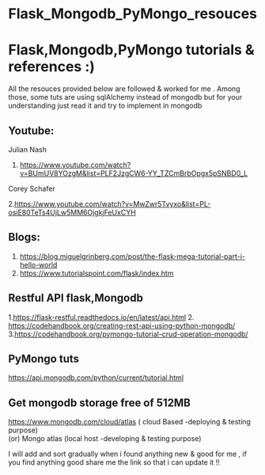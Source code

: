 # Flask_Mongodb_PyMongo_resouces


Flask,Mongodb,PyMongo tutorials & references :)
===========================================
All the resouces provided below are followed & worked for me . Among those, some tuts are using sqlAlchemy instead of mongodb but for your understanding just read it and try to implement in mongodb 


Youtube:
--------
  Julian Nash

 1. https://www.youtube.com/watch?v=BUmUV8YOzgM&list=PLF2JzgCW6-YY_TZCmBrbOpgx5pSNBD0_L

 Corey Schafer

 2.https://www.youtube.com/watch?v=MwZwr5Tvyxo&list=PL-osiE80TeTs4UjLw5MM6OjgkjFeUxCYH

Blogs:
------
1. https://blog.miguelgrinberg.com/post/the-flask-mega-tutorial-part-i-hello-world
2. https://www.tutorialspoint.com/flask/index.htm



Restful API flask,Mongodb
----------------
1.https://flask-restful.readthedocs.io/en/latest/api.html
2. https://codehandbook.org/creating-rest-api-using-python-mongodb/
3.https://codehandbook.org/pymongo-tutorial-crud-operation-mongodb/


PyMongo tuts
--------------
https://api.mongodb.com/python/current/tutorial.html


Get mongodb storage free  of 512MB
---------------------------------

https://www.mongodb.com/cloud/atlas  ( cloud Based -deploying & testing purpose)  
	(or)
Mongo atlas (local host -developing & testing purpose) 

I will add and sort gradually when i found anything new & good for me , if you find anything good 
share me the link so that i can update it !! 

